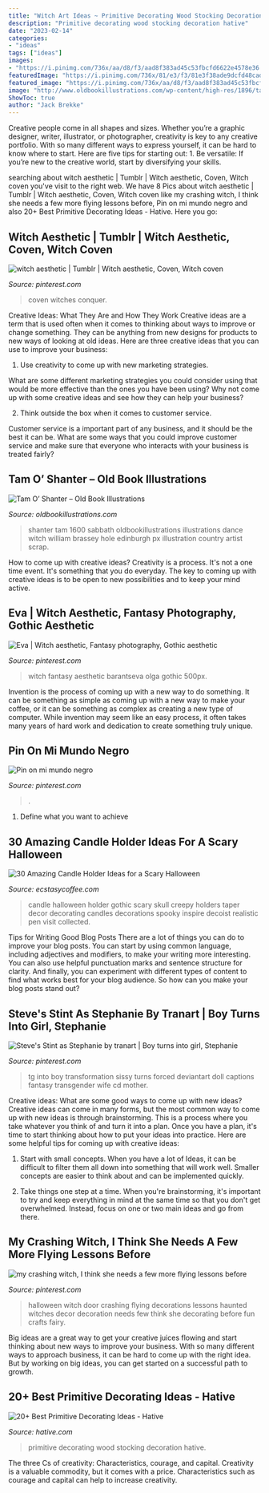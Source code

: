 ```yaml
---
title: "Witch Art Ideas ~ Primitive Decorating Wood Stocking Decoration Hative"
description: "Primitive decorating wood stocking decoration hative"
date: "2023-02-14"
categories:
- "ideas"
tags: ["ideas"]
images:
- "https://i.pinimg.com/736x/aa/d8/f3/aad8f383ad45c53fbcfd6622e4578e36.jpg"
featuredImage: "https://i.pinimg.com/736x/81/e3/f3/81e3f38ade9dcfd48cad369d4d20989c.jpg"
featured_image: "https://i.pinimg.com/736x/aa/d8/f3/aad8f383ad45c53fbcfd6622e4578e36.jpg"
image: "http://www.oldbookillustrations.com/wp-content/high-res/1896/tam-o-shanter-1600.jpg"
ShowToc: true
author: "Jack Brekke"
---
```



Creative people come in all shapes and sizes. Whether you’re a graphic designer, writer, illustrator, or photographer, creativity is key to any creative portfolio. With so many different ways to express yourself, it can be hard to know where to start. Here are five tips for starting out: 1. Be versatile: If you’re new to the creative world, start by diversifying your skills.

	

		
searching about witch aesthetic | Tumblr | Witch aesthetic, Coven, Witch coven you've visit to the right web. We have 8 Pics about witch aesthetic | Tumblr | Witch aesthetic, Coven, Witch coven like my crashing witch, I think she needs a few more flying lessons before, Pin on mi mundo negro and also 20+ Best Primitive Decorating Ideas - Hative. Here you go:
		
    
## Witch Aesthetic | Tumblr | Witch Aesthetic, Coven, Witch Coven

<img loading=lazy src="https://i.pinimg.com/736x/aa/d8/f3/aad8f383ad45c53fbcfd6622e4578e36.jpg" onerror="this.onerror=null;this.src='https://tse1.mm.bing.net/th?id=OIP.Ek84M3d8NJE2n3iBm_U0KwHaKP&amp;pid=15.1';" alt="witch aesthetic | Tumblr | Witch aesthetic, Coven, Witch coven">

_Source: pinterest.com_

>coven witches conquer. 

	

Creative Ideas: What They Are and How They Work
Creative ideas are a term that is used often when it comes to thinking about ways to improve or change something. They can be anything from new designs for products to new ways of looking at old ideas. Here are three creative ideas that you can use to improve your business:
1) Use creativity to come up with new marketing strategies.

What are some different marketing strategies you could consider using that would be more effective than the ones you have been using? Why not come up with some creative ideas and see how they can help your business?

2) Think outside the box when it comes to customer service.

Customer service is a important part of any business, and it should be the best it can be. What are some ways that you could improve customer service and make sure that everyone who interacts with your business is treated fairly?

    
## Tam O’ Shanter – Old Book Illustrations

<img loading=lazy src="http://www.oldbookillustrations.com/wp-content/high-res/1896/tam-o-shanter-1600.jpg" onerror="this.onerror=null;this.src='https://tse3.mm.bing.net/th?id=OIP.uadxUr6jVCFvrR_L_kqIggHaLO&amp;pid=15.1';" alt="Tam O’ Shanter – Old Book Illustrations">

_Source: oldbookillustrations.com_

>shanter tam 1600 sabbath oldbookillustrations illustrations dance witch william brassey hole edinburgh px illustration country artist scrap. 

	

How to come up with creative ideas?
Creativity is a process. It's not a one time event. It's something that you do everyday. The key to coming up with creative ideas is to be open to new possibilities and to keep your mind active.

    
## Eva | Witch Aesthetic, Fantasy Photography, Gothic Aesthetic

<img loading=lazy src="https://i.pinimg.com/736x/81/e3/f3/81e3f38ade9dcfd48cad369d4d20989c.jpg" onerror="this.onerror=null;this.src='https://tse3.mm.bing.net/th?id=OIP.cqonI6VucXdgotPWx90GoQHaLH&amp;pid=15.1';" alt="Eva | Witch aesthetic, Fantasy photography, Gothic aesthetic">

_Source: pinterest.com_

>witch fantasy aesthetic barantseva olga gothic 500px. 

	

Invention is the process of coming up with a new way to do something. It can be something as simple as coming up with a new way to make your coffee, or it can be something as complex as creating a new type of computer. While invention may seem like an easy process, it often takes many years of hard work and dedication to create something truly unique.

    
## Pin On Mi Mundo Negro

<img loading=lazy src="https://i.pinimg.com/736x/a7/78/a4/a778a4d4e3b7e17bf7212b0cda829f1a.jpg" onerror="this.onerror=null;this.src='https://tse4.mm.bing.net/th?id=OIP.CHzGoCGfDbxhD-v44Ozb2wHaKX&amp;pid=15.1';" alt="Pin on mi mundo negro">

_Source: pinterest.com_

>. 

	

1. Define what you want to achieve 

    
## 30 Amazing Candle Holder Ideas For A Scary Halloween

<img loading=lazy src="https://i2.wp.com/www.ecstasycoffee.com/wp-content/uploads/2016/10/Realistic-skull-candle-holder.jpg?resize=564%2C846&amp;ssl=1" onerror="this.onerror=null;this.src='https://tse4.mm.bing.net/th?id=OIP.kY3zdzHhrLrFHlqA8QoqegHaLH&amp;pid=15.1';" alt="30 Amazing Candle Holder Ideas for a Scary Halloween">

_Source: ecstasycoffee.com_

>candle halloween holder gothic scary skull creepy holders taper decor decorating candles decorations spooky inspire decoist realistic pen visit collected. 

	

Tips for Writing Good Blog Posts
There are a lot of things you can do to improve your blog posts. You can start by using common language, including adjectives and modifiers, to make your writing more interesting. You can also use helpful punctuation marks and sentence structure for clarity. And finally, you can experiment with different types of content to find what works best for your blog audience. So how can you make your blog posts stand out?

    
## Steve&#039;s Stint As Stephanie By Tranart | Boy Turns Into Girl, Stephanie

<img loading=lazy src="https://i.pinimg.com/736x/b7/94/0a/b7940a0831fd47540009f37032f27bb4.jpg" onerror="this.onerror=null;this.src='https://tse4.mm.bing.net/th?id=OIP.8nGqpF2cfE8No1RziNyRLAHaKM&amp;pid=15.1';" alt="Steve&#039;s Stint as Stephanie by tranart | Boy turns into girl, Stephanie">

_Source: pinterest.com_

>tg into boy transformation sissy turns forced deviantart doll captions fantasy transgender wife cd mother. 

	

Creative ideas: What are some good ways to come up with new ideas?
Creative ideas can come in many forms, but the most common way to come up with new ideas is through brainstorming. This is a process where you take whatever you think of and turn it into a plan. Once you have a plan, it's time to start thinking about how to put your ideas into practice. Here are some helpful tips for coming up with creative ideas:
1) Start with small concepts. When you have a lot of Ideas, it can be difficult to filter them all down into something that will work well. Smaller concepts are easier to think about and can be implemented quickly.

2) Take things one step at a time. When you're brainstorming, it's important to try and keep everything in mind at the same time so that you don't get overwhelmed. Instead, focus on one or two main ideas and go from there.

    
## My Crashing Witch, I Think She Needs A Few More Flying Lessons Before

<img loading=lazy src="https://i.pinimg.com/736x/15/d9/55/15d95513f34be71f9addf0eb15d28bc0--haunted-halloween-halloween-witches.jpg" onerror="this.onerror=null;this.src='https://tse3.mm.bing.net/th?id=OIP.f4VMMgmjhAQBbKQXKSKMAQHaJ3&amp;pid=15.1';" alt="my crashing witch, I think she needs a few more flying lessons before">

_Source: pinterest.com_

>halloween witch door crashing flying decorations lessons haunted witches decor decoration needs few think she decorating before fun crafts fairy. 

	

Big ideas are a great way to get your creative juices flowing and start thinking about new ways to improve your business. With so many different ways to approach business, it can be hard to come up with the right idea. But by working on big ideas, you can get started on a successful path to growth.

    
## 20+ Best Primitive Decorating Ideas - Hative

<img loading=lazy src="https://hative.com/wp-content/uploads/2014/05/primitive-decorating-ideas/14-primitive-wood-stocking-decoration.jpg" onerror="this.onerror=null;this.src='https://tse2.mm.bing.net/th?id=OIP.hZyKIhr29wj86_Auu7lT9wHaNn&amp;pid=15.1';" alt="20+ Best Primitive Decorating Ideas - Hative">

_Source: hative.com_

>primitive decorating wood stocking decoration hative. 

	

The three Cs of creativity: Characteristics, courage, and capital.
Creativity is a valuable commodity, but it comes with a price. Characteristics such as courage and capital can help to increase creativity.

